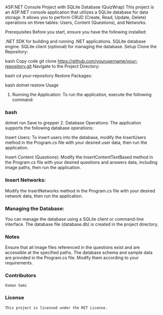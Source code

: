 ﻿ASP.NET Console Project with SQLite Database (QuizWrap)
This project is an ASP.NET console application that utilizes a SQLite database for data storage. It allows you to perform CRUD (Create, Read, Update, Delete) operations on three tables: Users, Content (Questions), and Networks.

Prerequisites
Before you start, ensure you have the following installed:

.NET SDK for building and running .NET applications.
SQLite database engine.
SQLite client (optional) for managing the database.
Setup
Clone the Repository:

bash
Copy code
git clone https://github.com/yourusername/your-repository.git
Navigate to the Project Directory:

bash
cd your-repository
Restore Packages:

bash
dotnet restore
Usage
1. Running the Application:
To run the application, execute the following command:

### bash
dotnet run
Save to grepper
2. Database Operations:
The application supports the following database operations:

Insert Users:
To insert users into the database, modify the InsertUsers method in the Program.cs file with your desired user data, then run the application.

Insert Content (Questions):
Modify the InsertContentTextBased method in the Program.cs file with your desired questions and answers data, including image paths, then run the application.

### Insert Networks:
  Modify the InsertNetworks method in the Program.cs file with your desired network data, then run the application.

### Managing the Database:
  You can manage the database using a SQLite client or command-line interface. The database file (database.db) is created in the project directory.

### Notes
   Ensure that all image files referenced in the questions exist and are accessible at the specified paths.
   The database schema and sample data are provided in the Program.cs file. Modify them according to your requirements.
### Contributors
    Usman Sami
### License
    This project is licensed under the MIT License.